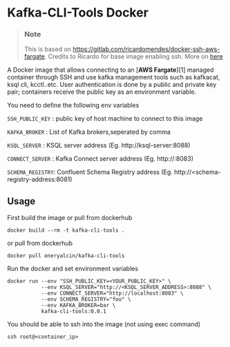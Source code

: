 # Kafka-CLI-Tools Docker

> ### Note
> This is based on https://gitlab.com/ricardomendes/docker-ssh-aws-fargate. Credits to Ricardo for base image enabling ssh. More on [here](https://medium.com/ci-t/9-steps-to-ssh-into-an-aws-fargate-managed-container-46c1d5f834e2)


A Docker image that allows connecting to an [__AWS Fargate__][1] managed
container through SSH and use kafka management tools such as kafkacat, ksql cli, kcctl..etc. User authentication is done by a public and private key
pair; containers receive the public key as an environment variable.

You need to define the following env variables

`SSH_PUBLIC_KEY` : public key of host machine to connect to this image

`KAFKA_BROKER`   : List of Kafka brokers,seperated by comma

`KSQL_SERVER`    : KSQL server address (Eg. http://ksql-server:8088)

`CONNECT_SERVER` : Kafka Connect server address (Eg. http://<connect server>:8083)

`SCHEMA_REGISTRY`: Confluent Schema Registry address (Eg. http://<schema-registry-address:8081)


## Usage 
First build the image or pull from dockerhub

```
docker build --rm -t kafka-cli-tools .
```

or pull from dockerhub
```
docker pull oneryalcin/kafka-cli-tools
```

Run the docker and set environment variables 

```
docker run --env "SSH_PUBLIC_KEY=<YOUR_PUBLIC_KEY>" \
           --env KSQL_SERVER="http://<KSQL_SERVER_ADDRESS>:8088" \
           --env CONNECT_SERVER="http://localhost:8083" \
           --env SCHEMA_REGISTRY="foo" \
           --env KAFKA_BROKER=bar \
           kafka-cli-tools:0.0.1
```

You should be able to ssh into the image (not using exec command) 

```
ssh root@<container_ip> 
```
